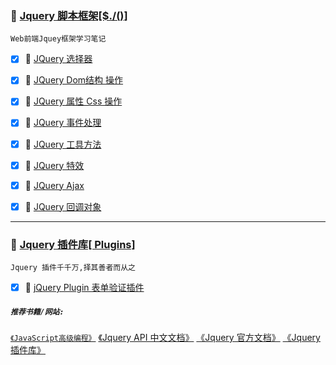 ### :checkered_flag: <a href="#top" id="top">Jquery 脚本框架[$./()]</a>
`Web前端Jquey框架学习笔记`


 - [x] :maple_leaf: [JQuery 选择器 ](https://github.com/kickgod/Front-End/blob/master/Jquery/JquerySelector.md) 

 - [x] :maple_leaf: [JQuery Dom结构 操作 ](https://github.com/kickgod/Front-End/blob/master/Jquery/JqueryDomCorporation.md) 

 - [x] :maple_leaf: [JQuery 属性 Css 操作 ](https://github.com/kickgod/Front-End/blob/master/Jquery/JqueryProperty.md) 

 - [x] :maple_leaf: [JQuery 事件处理 ](https://github.com/kickgod/Front-End/blob/master/Jquery/JqueryEvent.md)

 - [x] :maple_leaf: [JQuery 工具方法 ](https://github.com/kickgod/Front-End/blob/master/Jquery/JqueryFunction.md) 

 - [x] :maple_leaf: [JQuery 特效 ](https://github.com/kickgod/Front-End/blob/master/Jquery/QueryEffect.md) 
 
 - [x] :maple_leaf: [JQuery Ajax ](https://github.com/kickgod/Front-End/blob/master/Jquery/QueryAjax.md) 

 - [x] :maple_leaf: [JQuery 回调对象 ](https://github.com/kickgod/Front-End/blob/master/Jquery/JqueryCallBack.md) 
 
 ----
 
### :checkered_flag: <a href="#top" id="top">Jquery 插件库[ Plugins]</a>
`Jquery 插件千千万,择其善者而从之`

- [x]	:herb: [jQuery Plugin 表单验证插件 ](https://github.com/kickgod/Front-End/blob/master/Jquery/JQueryPluginFormValidation.md) 

 ##### **`推荐书籍/网站:`**

[`《JavaScript高级编程》`](https://baike.baidu.com/item/JavaScript%E9%AB%98%E7%BA%A7%E7%A8%8B%E5%BA%8F%E8%AE%BE%E8%AE%A1/10576650?fr=aladdin)  [《Jquery API 中文文档》](http://jquery.cuishifeng.cn/)  [《Jquery 官方文档》](https://jquery.com/) [《Jquery插件库》](http://www.jq22.com/)
 

